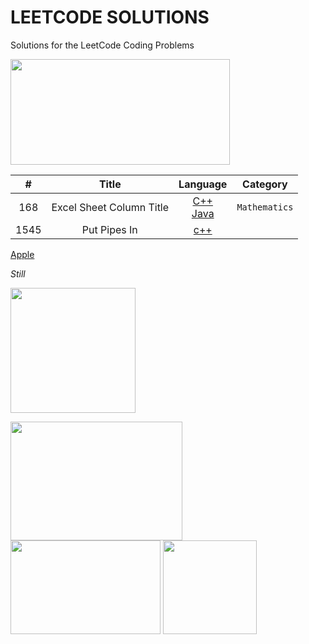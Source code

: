 # LEETCODE SOLUTIONS
Solutions for the LeetCode Coding Problems

<img src="https://miro.medium.com/max/828/1*SaeiqEJxjJ1-2XNXgEtiLw.png" width="351" height="169"/>

 
|   #   |  Title     |  Language     |  Category    |
| :---: | :------------------------------------------------: | :---: |:---:  |
|  168 | Excel Sheet Column Title   |  [C++](https://github.com/fatihcinar1/leetcode-solutions/blob/master/Solutions/168.%20Excel%20Sheet%20Column%20Title/second.c) <br/>  [Java](http:apple.com)  |`Mathematics`|
| 1545| Put Pipes In |  [c++](http:apple.com)| | |


 [Apple](http:apple.com)

*Still*





<img src="https://image.jimcdn.com/app/cms/image/transf/none/path/s2de60dfd252ce07c/image/i0cc5e148cce00046/version/1559501611/image.png" width="200" height="200"/>

<img src="https://www.cbronline.com/wp-content/uploads/2016/07/C.png" width="275" height="190"/>      <img src="https://4.bp.blogspot.com/-gTiw6OELPy0/XJorCue1joI/AAAAAAAACkA/mII85pOuZKYLQlFx6wjkxgkJYrULjv4hQCLcBGAs/s1600/java.png" width="240" height="150"/>      <img src="https://cdn.iconscout.com/icon/free/png-256/c-programming-569564.png" width="150" height="150"/>




